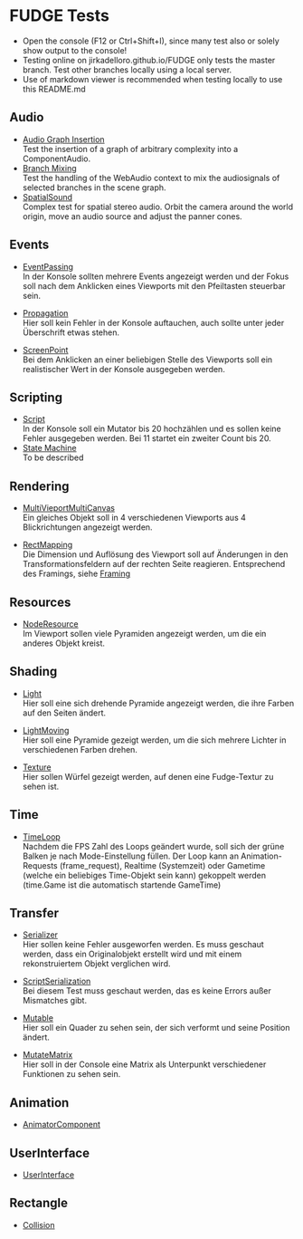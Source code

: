 # FUDGE Tests
- Open the console (F12 or Ctrl+Shift+I), since many test also or solely show output to the console!
- Testing online on jirkadelloro.github.io/FUDGE only tests the master branch. Test other branches locally using a local server.
- Use of markdown viewer is recommended when testing locally to use this README.md

## Audio
- [Audio Graph Insertion](Audio/GraphInsertion/)  
Test the insertion of a graph of arbitrary complexity into a ComponentAudio.    
- [Branch Mixing](Audio/BranchMix/)  
Test the handling of the WebAudio context to mix the audiosignals of selected branches in the scene graph.    
- [SpatialSound](Audio/SpatialSound/)  
Complex test for spatial stereo audio. Orbit the camera around the world origin, move an audio source and adjust the panner cones.

## Events
- [EventPassing](Events/EventPassing/)   
In der Konsole sollten mehrere Events angezeigt werden und der Fokus soll nach dem Anklicken eines Viewports mit den Pfeiltasten steuerbar sein.

- [Propagation](Events/Propagation/)   
Hier soll kein Fehler in der Konsole auftauchen, auch sollte unter jeder Überschrift etwas stehen.

- [ScreenPoint](Events/ScreenPoint/)  
Bei dem Anklicken an einer beliebigen Stelle des Viewports soll ein realistischer Wert in der Konsole ausgegeben werden.

## Scripting
- [Script](Scripting/Basic/)  
In der Konsole soll ein Mutator bis 20 hochzählen und es sollen keine Fehler ausgegeben werden. Bei 11 startet ein zweiter Count bis 20.  
- [State Machine](Scripting/StateMachine/)  
To be described 

## Rendering
- [MultiVieportMultiCanvas](WebGL/MultiViewportMultiCanvas/)  
  Ein gleiches Objekt soll in 4 verschiedenen Viewports aus 4 Blickrichtungen angezeigt werden.

- [RectMapping](WebGL/TestRectMapping/)  
Die Dimension und Auflösung des Viewport soll auf Änderungen in den Transformationsfeldern auf der rechten Seite reagieren. Entsprechend des Framings, siehe [Framing](../Documentation/Design/Framing.svg)
## Resources
- [NodeResource](Resources/NodeResource/)   
Im Viewport sollen viele Pyramiden angezeigt werden, um die ein anderes Objekt kreist.
## Shading
- [Light](Shading/Light/Light.html)  
Hier soll eine sich drehende Pyramide angezeigt werden, die ihre Farben auf den Seiten ändert.
- [LightMoving](Shading/LightMoving/LightMoving.html)     
Hier soll eine Pyramide gezeigt werden, um die sich mehrere Lichter in verschiedenen Farben drehen.

- [Texture](Shading/Textures/TextureTest.html)   
Hier sollen Würfel gezeigt werden, auf denen eine Fudge-Textur zu sehen ist.
## Time
- [TimeLoop](Time/)   
Nachdem die FPS Zahl des Loops geändert wurde, soll sich der grüne Balken je nach Mode-Einstellung füllen. Der Loop kann an Animation-Requests (frame_request), Realtime (Systemzeit) oder Gametime (welche ein beliebiges Time-Objekt sein kann) gekoppelt werden (time.Game ist die automatisch startende GameTime)
## Transfer
- [Serializer](Transfer/Serializer/)  
Hier sollen keine Fehler ausgeworfen werden. Es muss geschaut werden, dass ein Originalobjekt erstellt wird und mit einem rekonstruiertem Objekt verglichen wird.

- [ScriptSerialization](Transfer/ScriptSerialization/)  
Bei diesem Test muss geschaut werden, das es keine Errors außer Mismatches gibt.

- [Mutable](Transfer/Mutable/)  
Hier soll ein Quader zu sehen sein, der sich verformt und seine Position ändert.

- [MutateMatrix](Transfer/MutateMatrix/)  
Hier soll in der Console eine Matrix als Unterpunkt verschiedener Funktionen zu sehen sein.  

## Animation
- [AnimatorComponent](Animation/AnimatorComponent/)  

## UserInterface
- [UserInterface](UserInterface/scr/app.html)  

## Rectangle
- [Collision](Rectangles/Collision/)
